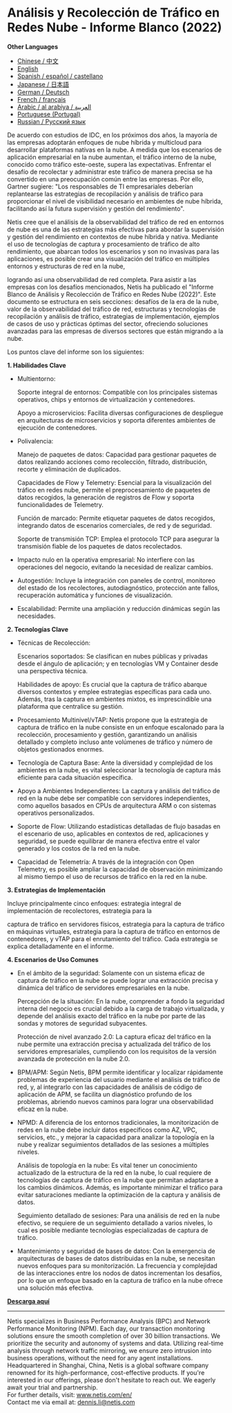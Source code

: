 # Análisis y Recolección de Tráfico en Redes Nube - Informe Blanco (2022)

**Other Languages**

+ [Chinese / 中文](https://github.com/lvdeshuii/OverFlow/blob/main/docs/zh/Cloud-Network-Traffic-Collection-and-Analysis-White-Paper-zh.md)
+ [English](https://github.com/lvdeshuii/OverFlow/blob/main/docs/en/Cloud-Network-Traffic-Collection-and-Analysis-White-Paper-en.md)
+ [Spanish / español / castellano](https://github.com/lvdeshuii/OverFlow/blob/main/docs/es/Cloud-Network-Traffic-Collection-and-Analysis-White-Paper-es.md)
+ [Japanese / 日本語](https://github.com/lvdeshuii/OverFlow/blob/main/docs/ja/Cloud-Network-Traffic-Collection-and-Analysis-White-Paper-ja.md)
+ [German / Deutsch](https://github.com/lvdeshuii/OverFlow/blob/main/docs/de/Cloud-Network-Traffic-Collection-and-Analysis-White-Paper-de.md)
+ [French / français](https://github.com/lvdeshuii/OverFlow/blob/main/docs/fr/Cloud-Network-Traffic-Collection-and-Analysis-White-Paper-fr.md)
+ [Arabic / al arabiya / العربية](https://github.com/lvdeshuii/OverFlow/blob/main/docs/ar/Cloud-Network-Traffic-Collection-and-Analysis-White-Paper-ar.md)
+ [Portuguese (Portugal)](https://github.com/lvdeshuii/OverFlow/blob/main/docs/pt/Cloud-Network-Traffic-Collection-and-Analysis-White-Paper-pt.md)
+ [Russian / Русский язык](https://github.com/lvdeshuii/OverFlow/blob/main/docs/ru/Cloud-Network-Traffic-Collection-and-Analysis-White-Paper-ru.md)

De acuerdo con estudios de IDC, en los próximos dos años, la mayoría de las empresas adoptarán enfoques de nube híbrida y multicloud para desarrollar plataformas nativas en la nube. A medida que los escenarios de aplicación empresarial en la nube aumentan, el tráfico interno de la nube, conocido como tráfico este-oeste, supera las expectativas. Enfrentar el desafío de recolectar y administrar este tráfico de manera precisa se ha convertido en una preocupación común entre las empresas. Por ello, Gartner sugiere: "Los responsables de TI empresariales deberían replantearse las estrategias de recopilación y análisis de tráfico para proporcionar el nivel de visibilidad necesario en ambientes de nube híbrida, facilitando así la futura supervisión y gestión del rendimiento".

Netis cree que el análisis de la observabilidad del tráfico de red en entornos de nube es una de las estrategias más efectivas para abordar la supervisión y gestión del rendimiento en contextos de nube híbrida y nativa. Mediante el uso de tecnologías de captura y procesamiento de tráfico de alto rendimiento, que abarcan todos los escenarios y son no invasivas para las aplicaciones, es posible crear una visualización del tráfico en múltiples entornos y estructuras de red en la nube,

 logrando así una observabilidad de red completa. Para asistir a las empresas con los desafíos mencionados, Netis ha publicado el "Informe Blanco de Análisis y Recolección de Tráfico en Redes Nube (2022)". Este documento se estructura en seis secciones: desafíos de la era de la nube, valor de la observabilidad del tráfico de red, estructuras y tecnologías de recopilación y análisis de tráfico, estrategias de implementación, ejemplos de casos de uso y prácticas óptimas del sector, ofreciendo soluciones avanzadas para las empresas de diversos sectores que están migrando a la nube.

Los puntos clave del informe son los siguientes:

**1. Habilidades Clave**

- Multientorno:

  Soporte integral de entornos: Compatible con los principales sistemas operativos, chips y entornos de virtualización y contenedores.

  Apoyo a microservicios: Facilita diversas configuraciones de despliegue en arquitecturas de microservicios y soporta diferentes ambientes de ejecución de contenedores.

- Polivalencia:

  Manejo de paquetes de datos: Capacidad para gestionar paquetes de datos realizando acciones como recolección, filtrado, distribución, recorte y eliminación de duplicados.

  Capacidades de Flow y Telemetry: Esencial para la visualización del tráfico en redes nube, permite el preprocesamiento de paquetes de datos recogidos, la generación de registros de Flow y soporta funcionalidades de Telemetry.

  Función de marcado: Permite etiquetar paquetes de datos recogidos, integrando datos de escenarios comerciales, de red y de seguridad.

  Soporte de transmisión TCP: Emplea el protocolo TCP para asegurar la transmisión fiable de los paquetes de datos recolectados.

- Impacto nulo en la operativa empresarial: No interfiere con las operaciones del negocio, evitando la necesidad de realizar cambios.

- Autogestión: Incluye la integración con paneles de control, monitoreo del estado de los recolectores, autodiagnóstico, protección ante fallos, recuperación automática y funciones de visualización.

- Escalabilidad: Permite una ampliación y reducción dinámicas según las necesidades.

**2. Tecnologías Clave**

- Técnicas de Recolección:

  Escenarios soportados: Se clasifican en nubes públicas y privadas desde el ángulo de aplicación; y en tecnologías VM y Container desde una perspectiva técnica.

  Habilidades de apoyo: Es crucial que la captura de tráfico abarque diversos contextos y emplee estrategias específicas para cada uno. Además, tras la captura en ambientes mixtos, es imprescindible una plataforma que centralice su gestión.

- Procesamiento Multinivel/vTAP: Netis propone que la estrategia de captura de tráfico en la nube consiste en un enfoque escalonado para la recolección, procesamiento y gestión, garantizando un análisis detallado y completo incluso ante volúmenes de tráfico y número de objetos gestionados enormes.

- Tecnología de Captura Base: Ante la diversidad y complejidad de los ambientes en la nube, es vital seleccionar la tecnología de captura más eficiente para cada situación específica.

- Apoyo a Ambientes Independientes: La captura y análisis del tráfico de red en la nube debe ser compatible con servidores independientes, como aquellos basados en CPUs de arquitectura ARM o con sistemas operativos personalizados.

- Soporte de Flow: Utilizando estadísticas detalladas de flujo basadas en el escenario de uso, aplicables en contextos de red, aplicaciones y seguridad, se puede equilibrar de manera efectiva entre el valor generado y los costos de la red en la nube.



- Capacidad de Telemetría: A través de la integración con Open Telemetry, es posible ampliar la capacidad de observación minimizando al mismo tiempo el uso de recursos de tráfico en la red en la nube.

**3. Estrategias de Implementación**

Incluye principalmente cinco enfoques: estrategia integral de implementación de recolectores, estrategia para la

 captura de tráfico en servidores físicos, estrategia para la captura de tráfico en máquinas virtuales, estrategia para la captura de tráfico en entornos de contenedores, y vTAP para el enrutamiento del tráfico. Cada estrategia se explica detalladamente en el informe.

**4. Escenarios de Uso Comunes**

- En el ámbito de la seguridad: Solamente con un sistema eficaz de captura de tráfico en la nube se puede lograr una extracción precisa y dinámica del tráfico de servidores empresariales en la nube.

  Percepción de la situación: En la nube, comprender a fondo la seguridad interna del negocio es crucial debido a la carga de trabajo virtualizada, y depende del análisis exacto del tráfico en la nube por parte de las sondas y motores de seguridad subyacentes.

  Protección de nivel avanzado 2.0: La captura eficaz del tráfico en la nube permite una extracción precisa y actualizada del tráfico de los servidores empresariales, cumpliendo con los requisitos de la versión avanzada de protección en la nube 2.0.

- BPM/APM: Según Netis, BPM permite identificar y localizar rápidamente problemas de experiencia del usuario mediante el análisis de tráfico de red, y, al integrarlo con las capacidades de análisis de código de aplicación de APM, se facilita un diagnóstico profundo de los problemas, abriendo nuevos caminos para lograr una observabilidad eficaz en la nube.

- NPMD: A diferencia de los entornos tradicionales, la monitorización de redes en la nube debe incluir datos específicos como AZ, VPC, servicios, etc., y mejorar la capacidad para analizar la topología en la nube y realizar seguimientos detallados de las sesiones a múltiples niveles.

  Análisis de topología en la nube: Es vital tener un conocimiento actualizado de la estructura de la red en la nube, lo cual requiere de tecnologías de captura de tráfico en la nube que permitan adaptarse a los cambios dinámicos. Además, es importante minimizar el tráfico para evitar saturaciones mediante la optimización de la captura y análisis de datos.

  Seguimiento detallado de sesiones: Para una análisis de red en la nube efectivo, se requiere de un seguimiento detallado a varios niveles, lo cual es posible mediante tecnologías especializadas de captura de tráfico.

- Mantenimiento y seguridad de bases de datos: Con la emergencia de arquitecturas de bases de datos distribuidas en la nube, se necesitan nuevos enfoques para su monitorización. La frecuencia y complejidad de las interacciones entre los nodos de datos incrementan los desafíos, por lo que un enfoque basado en la captura de tráfico en la nube ofrece una solución más efectiva.

[**Descarga aquí**](https://open.netis.com/datacenter/white-papers/天旦云网流量采集分析白皮书（2022）)
***
Netis specializes in Business Performance Analysis (BPC) and Network Performance Monitoring (NPM). Each day, our transaction monitoring solutions ensure the smooth completion of over 30 billion transactions. We prioritize the security and autonomy of systems and data. Utilizing real-time analysis through network traffic mirroring, we ensure zero intrusion into business operations, without the need for any agent installations. Headquartered in Shanghai, China, Netis is a global software company renowned for its high-performance, cost-effective products. If you're interested in our offerings, please don't hesitate to reach out. We eagerly await your trial and partnership.  
For further details, visit: www.netis.com/en/  
Contact me via email at: dennis.li@netis.com

